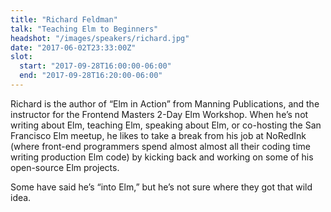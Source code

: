 ```yaml
---
title: "Richard Feldman"
talk: "Teaching Elm to Beginners"
headshot: "/images/speakers/richard.jpg"
date: "2017-06-02T23:33:00Z"
slot:
  start: "2017-09-28T16:00:00-06:00"
  end: "2017-09-28T16:20:00-06:00"
---
```


Richard is the author of “Elm in Action” from Manning Publications, and the instructor for the Frontend Masters 2-Day Elm Workshop. When he’s not writing about Elm, teaching Elm, speaking about Elm, or co-hosting the San Francisco Elm meetup, he likes to take a break from his job at NoRedInk (where front-end programmers spend almost almost all their coding time writing production Elm code) by kicking back and working on some of his open-source Elm projects.

Some have said he’s “into Elm,” but he’s not sure where they got that wild idea.

<!--more-->
